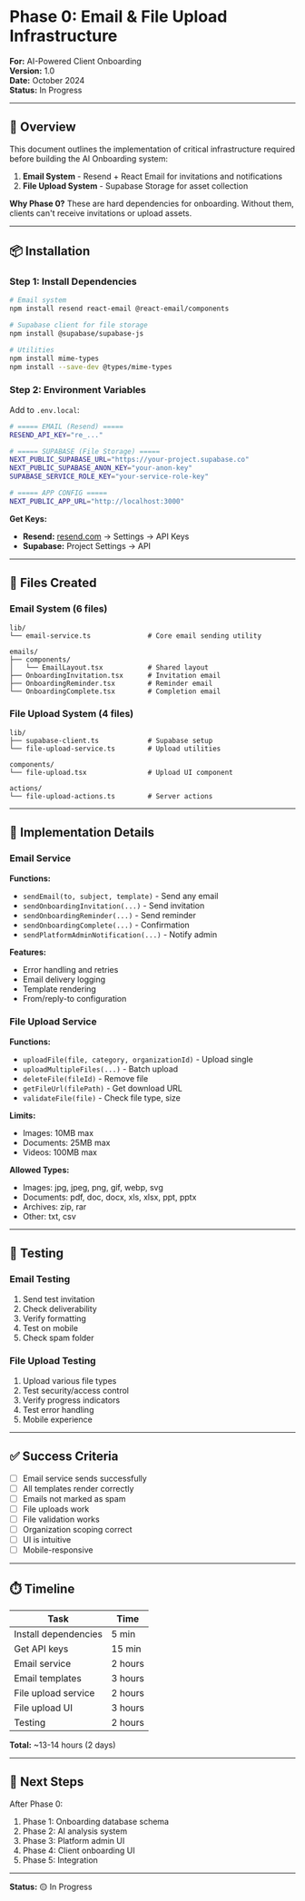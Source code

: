 # Phase 0: Email & File Upload Infrastructure

**For:** AI-Powered Client Onboarding  
**Version:** 1.0  
**Date:** October 2024  
**Status:** In Progress

---

## 🎯 Overview

This document outlines the implementation of critical infrastructure required before building the AI Onboarding system:

1. **Email System** - Resend + React Email for invitations and notifications
2. **File Upload System** - Supabase Storage for asset collection

**Why Phase 0?** These are hard dependencies for onboarding. Without them, clients can't receive invitations or upload assets.

---

## 📦 Installation

### Step 1: Install Dependencies

```bash
# Email system
npm install resend react-email @react-email/components

# Supabase client for file storage  
npm install @supabase/supabase-js

# Utilities
npm install mime-types
npm install --save-dev @types/mime-types
```

### Step 2: Environment Variables

Add to `.env.local`:

```bash
# ===== EMAIL (Resend) =====
RESEND_API_KEY="re_..."

# ===== SUPABASE (File Storage) =====
NEXT_PUBLIC_SUPABASE_URL="https://your-project.supabase.co"
NEXT_PUBLIC_SUPABASE_ANON_KEY="your-anon-key"
SUPABASE_SERVICE_ROLE_KEY="your-service-role-key"

# ===== APP CONFIG =====
NEXT_PUBLIC_APP_URL="http://localhost:3000"
```

**Get Keys:**
- **Resend:** [resend.com](https://resend.com) → Settings → API Keys
- **Supabase:** Project Settings → API

---

## 📁 Files Created

### Email System (6 files)

```
lib/
└── email-service.ts              # Core email sending utility

emails/
├── components/
│   └── EmailLayout.tsx           # Shared layout
├── OnboardingInvitation.tsx      # Invitation email
├── OnboardingReminder.tsx        # Reminder email
└── OnboardingComplete.tsx        # Completion email
```

### File Upload System (4 files)

```
lib/
├── supabase-client.ts            # Supabase setup
└── file-upload-service.ts        # Upload utilities

components/
└── file-upload.tsx               # Upload UI component

actions/
└── file-upload-actions.ts        # Server actions
```

---

## 🔧 Implementation Details

### Email Service

**Functions:**
- `sendEmail(to, subject, template)` - Send any email
- `sendOnboardingInvitation(...)` - Send invitation
- `sendOnboardingReminder(...)` - Send reminder
- `sendOnboardingComplete(...)` - Confirmation
- `sendPlatformAdminNotification(...)` - Notify admin

**Features:**
- Error handling and retries
- Email delivery logging
- Template rendering
- From/reply-to configuration

### File Upload Service

**Functions:**
- `uploadFile(file, category, organizationId)` - Upload single
- `uploadMultipleFiles(...)` - Batch upload
- `deleteFile(fileId)` - Remove file
- `getFileUrl(filePath)` - Get download URL
- `validateFile(file)` - Check file type, size

**Limits:**
- Images: 10MB max
- Documents: 25MB max
- Videos: 100MB max

**Allowed Types:**
- Images: jpg, jpeg, png, gif, webp, svg
- Documents: pdf, doc, docx, xls, xlsx, ppt, pptx
- Archives: zip, rar
- Other: txt, csv

---

## 🧪 Testing

### Email Testing
1. Send test invitation
2. Check deliverability
3. Verify formatting
4. Test on mobile
5. Check spam folder

### File Upload Testing
1. Upload various file types
2. Test security/access control
3. Verify progress indicators
4. Test error handling
5. Mobile experience

---

## ✅ Success Criteria

- [ ] Email service sends successfully
- [ ] All templates render correctly
- [ ] Emails not marked as spam
- [ ] File uploads work
- [ ] File validation works
- [ ] Organization scoping correct
- [ ] UI is intuitive
- [ ] Mobile-responsive

---

## ⏱️ Timeline

| Task | Time |
|------|------|
| Install dependencies | 5 min |
| Get API keys | 15 min |
| Email service | 2 hours |
| Email templates | 3 hours |
| File upload service | 2 hours |
| File upload UI | 3 hours |
| Testing | 2 hours |

**Total:** ~13-14 hours (2 days)

---

## 📝 Next Steps

After Phase 0:
1. Phase 1: Onboarding database schema
2. Phase 2: AI analysis system
3. Phase 3: Platform admin UI
4. Phase 4: Client onboarding UI
5. Phase 5: Integration

---

**Status:** 🟡 In Progress



